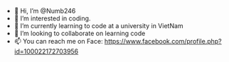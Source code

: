 - 👋 Hi, I’m @Numb246
- 👀 I’m interested in coding.
- 🌱 I’m currently learning to code at a university in VietNam
- 💞️ I’m looking to collaborate on learning code
- 📫 You can reach me on Face: https://www.facebook.com/profile.php?id=100022172703956

<!---
Numb246/Numb246 is a ✨ special ✨ repository because its `README.md` (this file) appears on your GitHub profile.
You can click the Preview link to take a look at your changes.
--->
